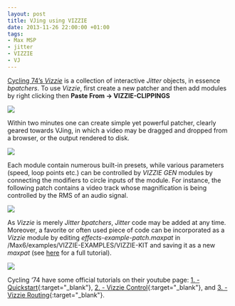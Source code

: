 ```yaml
---
layout: post
title: VJing using VIZZIE
date: 2013-11-26 22:00:00 +01:00
tags:
- Max MSP
- jitter
- VIZZIE
- VJ
---
```

[Cycling 74’s *Vizzie*](https://cycling74.com/articles/introducing-vizzie) is a collection of interactive *Jitter* objects, in essence *bpatchers*. To use *Vizzie*, first create a new patcher and then add modules by right clicking then **Paste From -> VIZZIE-CLIPPINGS**

![]({{site.url}}/assets/images/posts/2013/13-11-26/01.png)

Within two minutes one can create simple yet powerful patcher, clearly geared towards VJing, in which a video may be dragged and dropped from a browser, or the output rendered to disk.

![]({{site.url}}/assets/images/posts/2013/13-11-26/02.png)

Each module contain numerous built-in presets, while various parameters (speed, loop points etc.) can be controlled by *VIZZIE GEN* modules by connecting the modifiers to circle inputs of the module. For instance, the following patch contains a video track whose magnification is being controlled by the RMS of an audio signal.

![]({{site.url}}/assets/images/posts/2013/13-11-26/03.png)

As *Vizzie* is merely *Jitter bpatchers*, *Jitter* code may be added at any time. Moreover, a favorite or often used piece of code can be incorporated as a *Vizzie* module by editing *effects-example-patch.maxpat* in /Max6/examples/VIZZIE-EXAMPLES/VIZZIE-KIT and saving it as a new *maxpat* (see [here](https://cycling74.com/tutorials/vizzie-tutorial-1-creating-a-vizzie-effects-module-using-the-vizzie-kit) for a full tutorial).

![]({{site.url}}/assets/images/posts/2013/13-11-26/04.png)

Cycling ‘74 have some official tutorials on their youtube page: [1. - Quickstart](https://www.youtube.com/watch?v=z4TfdPHrbgg){:target="_blank"}, [2. - Vizzie Control](https://www.youtube.com/watch?v=Q2On-3lSATE){:target="_blank"}, and [3. - Vizzie Routing](https://www.youtube.com/watch?v=c2KYmDWgr7Q){:target="_blank"}.